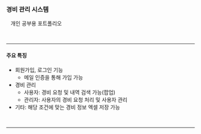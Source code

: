 ### 경비 관리 시스템

&nbsp;&nbsp; 개인 공부용 포트폴리오

<br/> 

---

#### 주요 특징​

- 회원가입, 로그인 기능
	- 메일 인증을 통해 가입 가능
- 경비 관리
	- 사용자: 경비 요청 및 내역 검색 가능(팝업)
	- 관리자: 사용자의 경비 요청 처리 및 사용자 관리
- 기타: 해당 조건에 맞는 경비 정보 엑셀 저장 가능
<br/>

--- 

